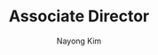 ---
layout: post
title: Associate Director
author: Nayong Kim
school: Louisiana State University, Center for Computation & Technology
project-type: TestElement
image: "BBC-Core/BBC-Nayong-Kim.jpg"
categories: project-investigator
email: nykim@cct.lsu.edu
phone: (225) 578-5486
zip: 70803
city: Baton Rouge
state: Louisiana
---